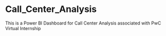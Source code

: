 # Call_Center_Analysis
This is a Power BI Dashboard for Call Center Analysis associated with PwC Virtual Internship
